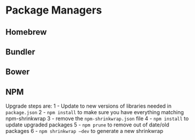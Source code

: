 # Package Managers

## Homebrew

## Bundler

## Bower

## NPM

Upgrade steps are:
1 - Update to new versions of libraries needed in `package.json`
2 - `npm install` to make sure you have everything matching npm-shrinkwrap
3 - remove the `npm-shrinkwrap.json` file
4 - `npm install` to update upgraded packages
5 - `npm prune` to remove out of date/old packages
6 - `npm shrinkwrap —dev` to generate a new shrinkwrap
